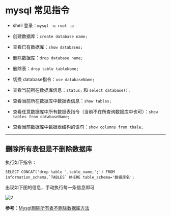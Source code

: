# mysql 常见指令

- shell 登录：`mysql -u root -p`

- 创建数据库：`create database name;`

- 查看已有数据库：`show databases;`

- 删除数据库：`drop database name;`

- 删除表：`drop table tableName;`

- 切换 database指令：`use databaseName;`

- 查看当前所在数据库信息：`status;` 和 `select database();`

- 查看当前所在数据库中数据表信息：`show tables;`

- 查看任意数据库中所有数据表指令（当前不在所查询数据库中也可）：`show tables from databaseName;`

- 查看当前数据库中数据表结构的语句：`show columns from tbale;`

---

## 删除所有表但是不删除数据库

执行如下指令：

```mysql
SELECT CONCAT('drop table ',table_name,';') FROM information_schema.`TABLES` WHERE table_schema='数据库名';
```

出现如下图的信息，手动执行每一条信息即可

![2](http://ww1.sinaimg.cn/large/006alGmrly1g2t27tb3iej30x809tteq.jpg)

**参考**：[Mysql删除所有表不删除数据库方法](https://blog.csdn.net/zenson_g/article/details/49205919)